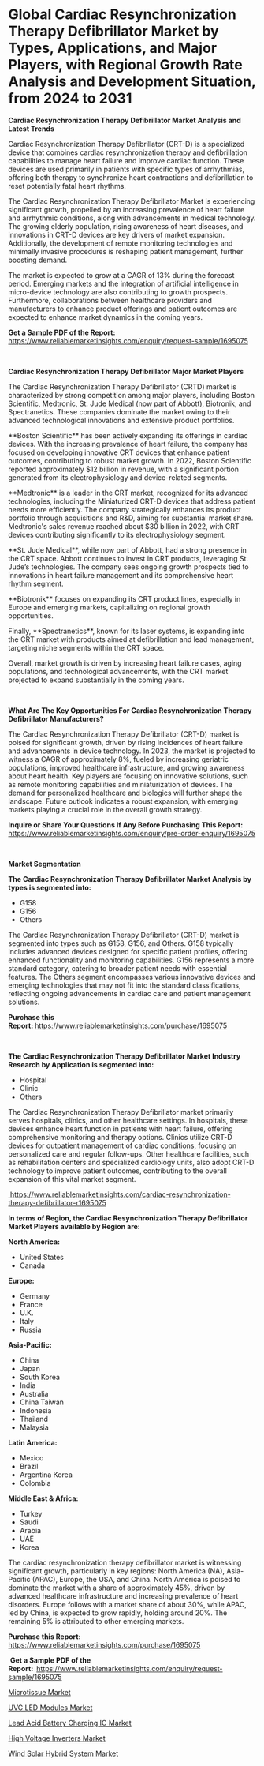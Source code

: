 <p><h1>Global Cardiac Resynchronization Therapy Defibrillator Market by Types, Applications, and Major Players, with Regional Growth Rate Analysis and Development Situation, from 2024 to 2031</h1></p><p><strong>Cardiac Resynchronization Therapy Defibrillator Market Analysis and Latest Trends</strong></p>
<p><p>Cardiac Resynchronization Therapy Defibrillator (CRT-D) is a specialized device that combines cardiac resynchronization therapy and defibrillation capabilities to manage heart failure and improve cardiac function. These devices are used primarily in patients with specific types of arrhythmias, offering both therapy to synchronize heart contractions and defibrillation to reset potentially fatal heart rhythms.</p><p>The Cardiac Resynchronization Therapy Defibrillator Market is experiencing significant growth, propelled by an increasing prevalence of heart failure and arrhythmic conditions, along with advancements in medical technology. The growing elderly population, rising awareness of heart diseases, and innovations in CRT-D devices are key drivers of market expansion. Additionally, the development of remote monitoring technologies and minimally invasive procedures is reshaping patient management, further boosting demand.</p><p>The market is expected to grow at a CAGR of 13% during the forecast period. Emerging markets and the integration of artificial intelligence in micro-device technology are also contributing to growth prospects. Furthermore, collaborations between healthcare providers and manufacturers to enhance product offerings and patient outcomes are expected to enhance market dynamics in the coming years.</p></p>
<p><strong>Get a Sample PDF of the Report:&nbsp;</strong> <a href="https://www.reliablemarketinsights.com/enquiry/request-sample/1695075?utm_campaign=1355&utm_medium=2&utm_source=Github&utm_content=ia&utm_term=07102024&utm_id=cardiac-resynchronization-therapy-defibrillator">https://www.reliablemarketinsights.com/enquiry/request-sample/1695075</a></p>
<p>&nbsp;</p>
<p><strong>Cardiac Resynchronization Therapy Defibrillator Major Market Players</strong></p>
<p><p>The Cardiac Resynchronization Therapy Defibrillator (CRTD) market is characterized by strong competition among major players, including Boston Scientific, Medtronic, St. Jude Medical (now part of Abbott), Biotronik, and Spectranetics. These companies dominate the market owing to their advanced technological innovations and extensive product portfolios.</p><p>**Boston Scientific** has been actively expanding its offerings in cardiac devices. With the increasing prevalence of heart failure, the company has focused on developing innovative CRT devices that enhance patient outcomes, contributing to robust market growth. In 2022, Boston Scientific reported approximately $12 billion in revenue, with a significant portion generated from its electrophysiology and device-related segments.</p><p>**Medtronic** is a leader in the CRT market, recognized for its advanced technologies, including the Miniaturized CRT-D devices that address patient needs more efficiently. The company strategically enhances its product portfolio through acquisitions and R&D, aiming for substantial market share. Medtronic's sales revenue reached about $30 billion in 2022, with CRT devices contributing significantly to its electrophysiology segment.</p><p>**St. Jude Medical**, while now part of Abbott, had a strong presence in the CRT space. Abbott continues to invest in CRT products, leveraging St. Jude’s technologies. The company sees ongoing growth prospects tied to innovations in heart failure management and its comprehensive heart rhythm segment.</p><p>**Biotronik** focuses on expanding its CRT product lines, especially in Europe and emerging markets, capitalizing on regional growth opportunities.</p><p>Finally, **Spectranetics**, known for its laser systems, is expanding into the CRT market with products aimed at defibrillation and lead management, targeting niche segments within the CRT space.</p><p>Overall, market growth is driven by increasing heart failure cases, aging populations, and technological advancements, with the CRT market projected to expand substantially in the coming years.</p></p>
<p>&nbsp;</p>
<p><strong>What Are The Key Opportunities For Cardiac Resynchronization Therapy Defibrillator Manufacturers?</strong></p>
<p><p>The Cardiac Resynchronization Therapy Defibrillator (CRT-D) market is poised for significant growth, driven by rising incidences of heart failure and advancements in device technology. In 2023, the market is projected to witness a CAGR of approximately 8%, fueled by increasing geriatric populations, improved healthcare infrastructure, and growing awareness about heart health. Key players are focusing on innovative solutions, such as remote monitoring capabilities and miniaturization of devices. The demand for personalized healthcare and biologics will further shape the landscape. Future outlook indicates a robust expansion, with emerging markets playing a crucial role in the overall growth strategy.</p></p>
<p><strong>Inquire or Share Your Questions If Any Before Purchasing This Report:</strong> <a href="https://www.reliablemarketinsights.com/enquiry/pre-order-enquiry/1695075?utm_campaign=1355&utm_medium=2&utm_source=Github&utm_content=ia&utm_term=07102024&utm_id=cardiac-resynchronization-therapy-defibrillator">https://www.reliablemarketinsights.com/enquiry/pre-order-enquiry/1695075</a></p>
<p>&nbsp;</p>
<p><strong>Market Segmentation</strong></p>
<p><strong>The Cardiac Resynchronization Therapy Defibrillator Market Analysis by types is segmented into:</strong></p>
<p><ul><li>G158</li><li>G156</li><li>Others</li></ul></p>
<p><p>The Cardiac Resynchronization Therapy Defibrillator (CRT-D) market is segmented into types such as G158, G156, and Others. G158 typically includes advanced devices designed for specific patient profiles, offering enhanced functionality and monitoring capabilities. G156 represents a more standard category, catering to broader patient needs with essential features. The Others segment encompasses various innovative devices and emerging technologies that may not fit into the standard classifications, reflecting ongoing advancements in cardiac care and patient management solutions.</p></p>
<p><strong>Purchase this Report:&nbsp;</strong><a href="https://www.reliablemarketinsights.com/purchase/1695075?utm_campaign=1355&utm_medium=2&utm_source=Github&utm_content=ia&utm_term=07102024&utm_id=cardiac-resynchronization-therapy-defibrillator">https://www.reliablemarketinsights.com/purchase/1695075</a></p>
<p>&nbsp;</p>
<p><strong>The Cardiac Resynchronization Therapy Defibrillator Market Industry Research by Application is segmented into:</strong></p>
<p><ul><li>Hospital</li><li>Clinic</li><li>Others</li></ul></p>
<p><p>The Cardiac Resynchronization Therapy Defibrillator market primarily serves hospitals, clinics, and other healthcare settings. In hospitals, these devices enhance heart function in patients with heart failure, offering comprehensive monitoring and therapy options. Clinics utilize CRT-D devices for outpatient management of cardiac conditions, focusing on personalized care and regular follow-ups. Other healthcare facilities, such as rehabilitation centers and specialized cardiology units, also adopt CRT-D technology to improve patient outcomes, contributing to the overall expansion of this vital market segment.</p></p>
<p><a href="https://www.reliablemarketinsights.com/cardiac-resynchronization-therapy-defibrillator-r1695075?utm_campaign=1355&utm_medium=2&utm_source=Github&utm_content=ia&utm_term=07102024&utm_id=cardiac-resynchronization-therapy-defibrillator">&nbsp;https://www.reliablemarketinsights.com/cardiac-resynchronization-therapy-defibrillator-r1695075</a></p>
<p><strong>In terms of Region, the Cardiac Resynchronization Therapy Defibrillator Market Players available by Region are:</strong></p>
<p>
    <p> <strong> North America: </strong>
        <ul>
            <li>United States</li>
            <li>Canada</li>
        </ul>
        </p> 
    <p> <strong> Europe: </strong>
        <ul>
            <li>Germany</li>
            <li>France</li>
            <li>U.K.</li>
            <li>Italy</li>
            <li>Russia</li>
        </ul>
        </p> 
    <p> <strong> Asia-Pacific: </strong>
        <ul>
            <li>China</li>
            <li>Japan</li>
            <li>South Korea</li>
            <li>India</li>
            <li>Australia</li>
            <li>China Taiwan</li>
            <li>Indonesia</li>
            <li>Thailand</li>
            <li>Malaysia</li>
        </ul>
        </p> 
    <p> <strong> Latin America: </strong>
        <ul>
            <li>Mexico</li>
            <li>Brazil</li>
            <li>Argentina Korea</li>
            <li>Colombia</li>
        </ul>
        </p> 
    <p> <strong> Middle East & Africa: </strong>
        <ul>
            <li>Turkey</li>
            <li>Saudi</li>
            <li>Arabia</li>
            <li>UAE</li>
            <li>Korea</li>
        </ul>
    </p>
    </p>
<p><p>The cardiac resynchronization therapy defibrillator market is witnessing significant growth, particularly in key regions: North America (NA), Asia-Pacific (APAC), Europe, the USA, and China. North America is poised to dominate the market with a share of approximately 45%, driven by advanced healthcare infrastructure and increasing prevalence of heart disorders. Europe follows with a market share of about 30%, while APAC, led by China, is expected to grow rapidly, holding around 20%. The remaining 5% is attributed to other emerging markets.</p></p>
<p><strong>Purchase this Report: </strong><a href="https://www.reliablemarketinsights.com/purchase/1695075?utm_campaign=1355&utm_medium=2&utm_source=Github&utm_content=ia&utm_term=07102024&utm_id=cardiac-resynchronization-therapy-defibrillator">https://www.reliablemarketinsights.com/purchase/1695075</a></p>
<p>&nbsp;<strong>Get a Sample PDF of the Report:&nbsp;&nbsp;</strong><a href="https://www.reliablemarketinsights.com/enquiry/request-sample/1695075?utm_campaign=1355&utm_medium=2&utm_source=Github&utm_content=ia&utm_term=07102024&utm_id=cardiac-resynchronization-therapy-defibrillator">https://www.reliablemarketinsights.com/enquiry/request-sample/1695075</a></p>
<p><strong></strong></p>
<p><p><a href="https://www.linkedin.com/pulse/microtissue-market-outlook-forecast-from-2024-2031-researchoid-qy6qe?utm_campaign=1355&utm_medium=2&utm_source=Github&utm_content=ia&utm_term=07102024&utm_id=cardiac-resynchronization-therapy-defibrillator">Microtissue Market</a></p><p><a href="https://www.linkedin.com/pulse/mapping-uvc-led-modules-market-trends-challenges-breakthroughs-lo8ue?utm_campaign=1355&utm_medium=2&utm_source=Github&utm_content=ia&utm_term=07102024&utm_id=cardiac-resynchronization-therapy-defibrillator">UVC LED Modules Market</a></p><p><a href="https://issuu.com/reportprime-2/docs/lead-acid-battery-charging-ic-marke_e1a1893ea50c82?utm_campaign=1355&utm_medium=2&utm_source=Github&utm_content=ia&utm_term=07102024&utm_id=cardiac-resynchronization-therapy-defibrillator">Lead Acid Battery Charging IC Market</a></p><p><a href="https://www.linkedin.com/pulse/high-voltage-inverters-market-size-share-analysis-xfmse?utm_campaign=1355&utm_medium=2&utm_source=Github&utm_content=ia&utm_term=07102024&utm_id=cardiac-resynchronization-therapy-defibrillator">High Voltage Inverters Market</a></p><p><a href="https://issuu.com/reportprime-2/docs/wind-solar-hybrid-system-market-siz_aa48d60e35bf6c?utm_campaign=1355&utm_medium=2&utm_source=Github&utm_content=ia&utm_term=07102024&utm_id=cardiac-resynchronization-therapy-defibrillator">Wind Solar Hybrid System Market</a></p></p>